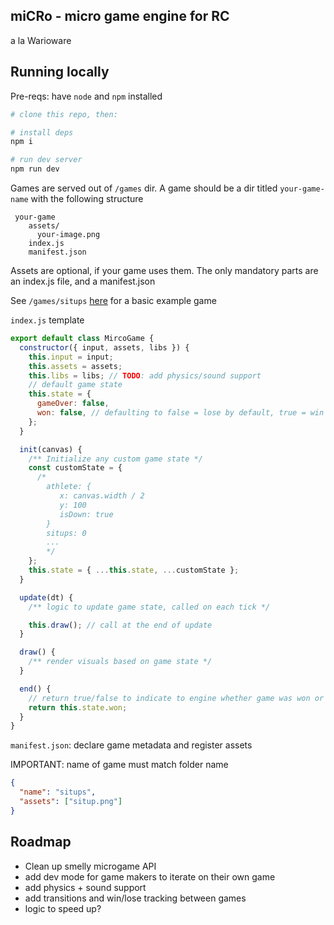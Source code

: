 ## miCRo - micro game engine for RC

a la Warioware

## Running locally

Pre-reqs: have `node` and `npm` installed

```sh
# clone this repo, then:

# install deps
npm i

# run dev server
npm run dev
```

Games are served out of `/games` dir. A game should be a dir titled `your-game-name` with the following structure

```
 your-game
    assets/
      your-image.png
    index.js
    manifest.json
```

Assets are optional, if your game uses them. The only mandatory parts are an index.js file, and a manifest.json

See `/games/situps` [here](https://github.com/clairefro/miRCo-engine/tree/main/games/situps) for a basic example game

`index.js` template

```js
export default class MircoGame {
  constructor({ input, assets, libs }) {
    this.input = input;
    this.assets = assets;
    this.libs = libs; // TODO: add physics/sound support
    // default game state
    this.state = {
      gameOver: false,
      won: false, // defaulting to false = lose by default, true = win by default
    };
  }

  init(canvas) {
    /** Initialize any custom game state */
    const customState = {
      /* 
        athlete: {
           x: canvas.width / 2
           y: 100
           isDown: true
        }
        situps: 0
        ...
        */
    };
    this.state = { ...this.state, ...customState };
  }

  update(dt) {
    /** logic to update game state, called on each tick */

    this.draw(); // call at the end of update
  }

  draw() {
    /** render visuals based on game state */
  }

  end() {
    // return true/false to indicate to engine whether game was won or lost
    return this.state.won;
  }
}
```

`manifest.json`: declare game metadata and register assets

IMPORTANT: name of game must match folder name

```json
{
  "name": "situps",
  "assets": ["situp.png"]
}
```

## Roadmap

- Clean up smelly microgame API
- add dev mode for game makers to iterate on their own game
- add physics + sound support
- add transitions and win/lose tracking between games
- logic to speed up?
